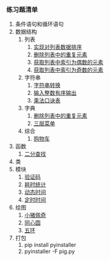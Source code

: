 ### 练习题清单 ###
1. 条件语句和循环语句 
2. 数据结构
	1. 列表
		1. [实现对列表数据排序](data_structure/data_sort.py)
		2. [删除列表中的重复元素](data_structure/del_repeat_element.py)
		3. [获取列表中索引为偶数的元素](data_structure/get_even_index_elements.py)
		4. [获取列表中索引为奇数的元素](data_structure/get_odd_index_elements.py)
	2. 字符串
		1. [字符串转换](data_structure/string_change.py)
		2. [输入整数有序输出](data_structure/sort_print.py)
		3. [乘法口诀表](data_structure/multiply_table.py)
	3. 字典
		1. [删除列表中的重复元素](data_structure/del_repeat_element.py)
		2. [三层菜单](data_structure/three_menu.py)
	4. 综合
		1. [购物车](data_structure/shopping_cart.py)
3. 函数
	1. [二分查找](function/binary_search.py)
4. 类
5. 模块
	1. [验证码](module/identify_code.py)
	2. [耗时统计](module/time_consume.py)
	3. [动态时间](module/dynamic_time.py)
	4. [定时时间](module/fix_time.py)
5. 绘图
	1. [小猪佩奇](turtle_practice/pig.py)
	2. [同心圆](turtle_practice/circle.py)
	3. [五环](turtle_practice/five_circles.py)
6. 打包
	1. pip install pyinstaller
	2. pyinstaller -F pig.py
